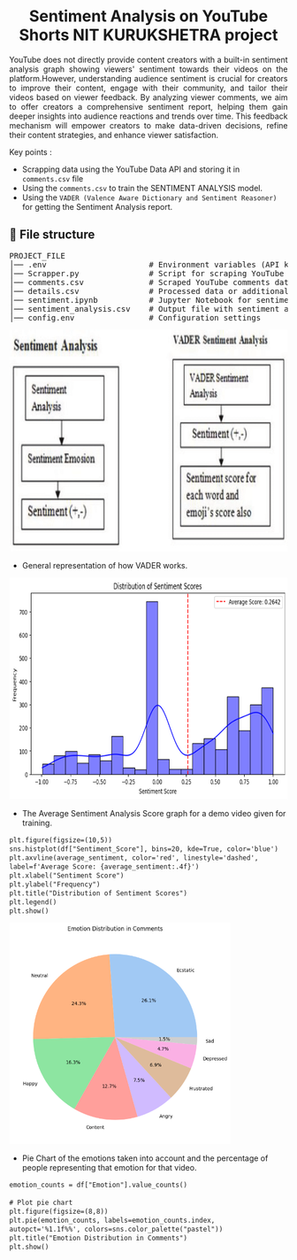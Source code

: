 <h1 align="center"> Sentiment Analysis on YouTube Shorts NIT KURUKSHETRA project </h1>

<p align = "justify"> YouTube does not directly provide content creators with a built-in sentiment analysis graph showing viewers' sentiment towards their videos on the platform.However, understanding audience sentiment is crucial for creators to improve their content, engage with their community, and tailor their videos based on viewer feedback. By analyzing viewer comments, we aim to offer creators a comprehensive sentiment report, helping them gain deeper insights into audience reactions and trends over time. This feedback mechanism will empower creators to make data-driven decisions, refine their content strategies, and enhance viewer satisfaction. </p>

Key points :

- Scrapping data using the YouTube Data API and storing it in `comments.csv` file
- Using the `comments.csv` to train the SENTIMENT ANALYSIS model.
- Using the `VADER (Valence Aware Dictionary and Sentiment Reasoner)` for getting the Sentiment Analysis report.

<h2>📁 File structure</h2>
<pre>
PROJECT_FILE
│── .env                      # Environment variables (API keys, credentials)
│── Scrapper.py               # Script for scraping YouTube comments
│── comments.csv              # Scraped YouTube comments dataset
│── details.csv               # Processed data or additional details
│── sentiment.ipynb           # Jupyter Notebook for sentiment analysis
│── sentiment_analysis.csv    # Output file with sentiment analysis results
│── config.env                # Configuration settings
</pre>

<img src = 'IMAGES/VADER.png' height = 400, width =600>

- General representation of how VADER works.
  
<img src = 'IMAGES/output.png' height = 400, width =700>

- The Average Sentiment Analysis Score graph for a demo video given for training.

```
plt.figure(figsize=(10,5))
sns.histplot(df["Sentiment_Score"], bins=20, kde=True, color='blue')
plt.axvline(average_sentiment, color='red', linestyle='dashed', label=f'Average Score: {average_sentiment:.4f}')
plt.xlabel("Sentiment Score")
plt.ylabel("Frequency")
plt.title("Distribution of Sentiment Scores")
plt.legend()
plt.show()
```
   
<img src = 'IMAGES/Piemotions.png' height = 400, width =400>

- Pie Chart of the emotions taken into account and the percentage of people representing that emotion for that video.

```
emotion_counts = df["Emotion"].value_counts()

# Plot pie chart
plt.figure(figsize=(8,8))
plt.pie(emotion_counts, labels=emotion_counts.index, autopct='%1.1f%%', colors=sns.color_palette("pastel"))
plt.title("Emotion Distribution in Comments")
plt.show()
```


